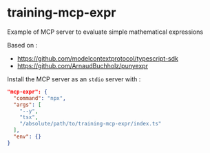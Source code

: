 # training-mcp-expr
Example of MCP server to evaluate simple mathematical expressions

Based on :
* https://github.com/modelcontextprotocol/typescript-sdk
* https://github.com/ArnaudBuchholz/punyexpr

Install the MCP server as an `stdio` server with :
```json
"mcp-expr": {
  "command": "npx",
  "args": [
    "--y",
    "tsx",
    "/absolute/path/to/training-mcp-expr/index.ts"
  ],
  "env": {}
}
```
